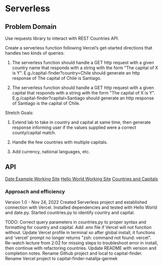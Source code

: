 # Serverless

## Problem Domain

Use requests library to interact with REST Countries API.

Create a serverless function following Vercel’s get-started directions that handles two kinds of queries:

1. The serverless function should handle a GET http request with a given country name that responds with a string with the form "The capital of X is Y".
E.g./capital-finder?country=Chile should generate an http response of The capital of Chile is Santiago.

2. The serverless function should handle a GET http request with a given capital that responds with a string with the form "The capital of X is Y".
E.g./capital-finder?capital=Santiago should generate an http response of Santiago is the capital of Chile.

Stretch Goals:

1. Extend lab to take in country and capital at same time, then generate response informing user if the values supplied were a correct county/capital match.

2. Handle the few countries with multiple capitals.

3. Add currency, national languages, etc.

## API

[Date Example Working Site](https://serverless-4c6c4tycw-n-germek.vercel.app/api/date)
[Hello World Working Site](https://serverless-4c6c4tycw-n-germek.vercel.app/api/hello_world)
[Countries and Capitals](/api/countries.py)

### Approach and efficiency
Version 1.0 - Nov 24, 2022 Created Serverless project and established connection with Vercel. Installed dependencies and tested with Hello World and date.py. Started countries.py to identify country and capital.

TODO:
Correct query parameters in countries.py to proper syntax and formatting for country and capital. 
Add .env file if Vercel will not function without. 
Update Vercel profile in terminal so after global install, it functions and 'vercel' prompt no longer returns "zsh: command not found: vercel".
Re-watch lecture from 2:02 for missing steps to troubleshoot error in install, then continue with refactoring countries.
Update README with version and completion notes.
Rename Github project and local to capital-finder.
Rename Vercel project to capital-finder-natalija-germek


